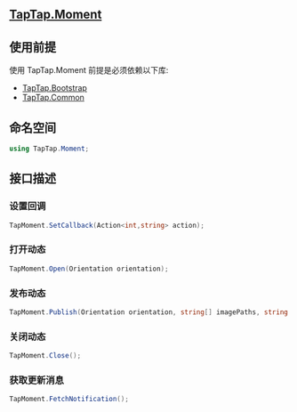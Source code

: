 ## [TapTap.Moment](./Documentation/README.md)

## 使用前提

使用 TapTap.Moment 前提是必须依赖以下库:
* [TapTap.Bootstrap](https://github.com/TapTap/TapBootstrap-Unity.git)
* [TapTap.Common](https://github.com/TapTap/TapCommon-Unity.git)

## 命名空间

```c#
using TapTap.Moment;
```

## 接口描述

### 设置回调

```c#
TapMoment.SetCallback(Action<int,string> action);
```

### 打开动态

```c#
TapMoment.Open(Orientation orientation);
```

### 发布动态

```c#
TapMoment.Publish(Orientation orientation, string[] imagePaths, string content);
```

### 关闭动态

```c#
TapMoment.Close();
```

### 获取更新消息
```c#
TapMoment.FetchNotification();
```